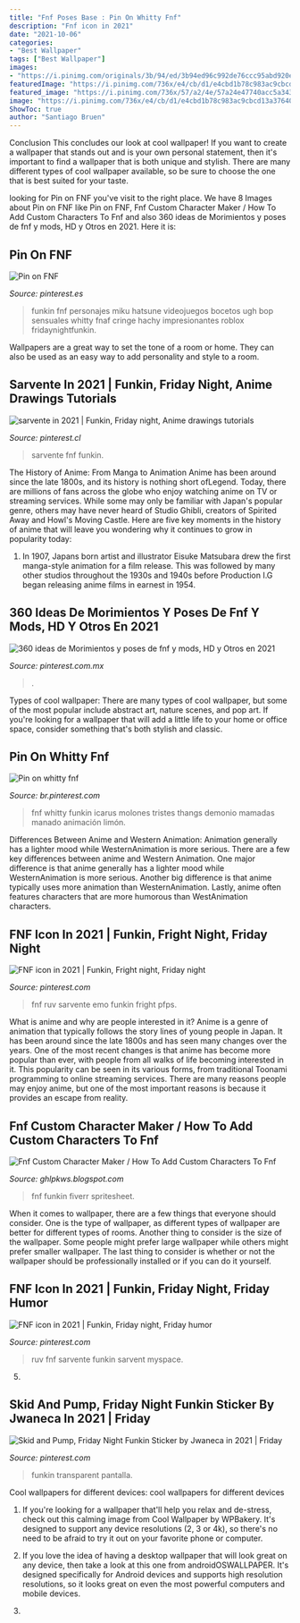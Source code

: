 ```yaml
---
title: "Fnf Poses Base : Pin On Whitty Fnf"
description: "Fnf icon in 2021"
date: "2021-10-06"
categories:
- "Best Wallpaper"
tags: ["Best Wallpaper"]
images:
- "https://i.pinimg.com/originals/3b/94/ed/3b94ed96c992de76ccc95abd920ec2d3.jpg"
featuredImage: "https://i.pinimg.com/736x/e4/cb/d1/e4cbd1b78c983ac9cbcd13a376404dfa.jpg"
featured_image: "https://i.pinimg.com/736x/57/a2/4e/57a24e47740acc5a343c4b2ac8f9ba95.jpg"
image: "https://i.pinimg.com/736x/e4/cb/d1/e4cbd1b78c983ac9cbcd13a376404dfa.jpg"
ShowToc: true
author: "Santiago Bruen"
---
```



Conclusion
This concludes our look at cool wallpaper! If you want to create a wallpaper that stands out and is your own personal statement, then it's important to find a wallpaper that is both unique and stylish. There are many different types of cool wallpaper available, so be sure to choose the one that is best suited for your taste.

	

		
looking for Pin on FNF you've visit to the right place. We have 8 Images about Pin on FNF like Pin on FNF, Fnf Custom Character Maker / How To Add Custom Characters To Fnf and also 360 ideas de Morimientos y poses de fnf y mods, HD y Otros en 2021. Here it is:
		
    
## Pin On FNF

<img loading=lazy src="https://i.pinimg.com/736x/e4/cb/d1/e4cbd1b78c983ac9cbcd13a376404dfa.jpg" onerror="this.onerror=null;this.src='https://tse3.mm.bing.net/th?id=OIP.4LtwF2U4g2R_2Zj12TjvXwHaLR&amp;pid=15.1';" alt="Pin on FNF">

_Source: pinterest.es_

>funkin fnf personajes miku hatsune videojuegos bocetos ugh bop sensuales whitty fnaf cringe hachy impresionantes roblox fridaynightfunkin. 

	

Wallpapers are a great way to set the tone of a room or home. They can also be used as an easy way to add personality and style to a room.

    
## Sarvente In 2021 | Funkin, Friday Night, Anime Drawings Tutorials

<img loading=lazy src="https://i.pinimg.com/736x/58/1c/b0/581cb01c6b9d9089970a5e13658339d0.jpg" onerror="this.onerror=null;this.src='https://tse3.mm.bing.net/th?id=OIP.6sviqovUsPhVM-eEVB8ElAHaHa&amp;pid=15.1';" alt="sarvente in 2021 | Funkin, Friday night, Anime drawings tutorials">

_Source: pinterest.cl_

>sarvente fnf funkin. 

	

The History of Anime: From Manga to Animation
Anime has been around since the late 1800s, and its history is nothing short ofLegend. Today, there are millions of fans across the globe who enjoy watching anime on TV or streaming services. While some may only be familiar with Japan's popular genre, others may have never heard of Studio Ghibli, creators of Spirited Away and Howl's Moving Castle. Here are five key moments in the history of anime that will leave you wondering why it continues to grow in popularity today:
1) In 1907, Japans born artist and illustrator Eisuke Matsubara drew the first manga-style animation for a film release. This was followed by many other studios throughout the 1930s and 1940s before Production I.G began releasing anime films in earnest in 1954.

    
## 360 Ideas De Morimientos Y Poses De Fnf Y Mods, HD Y Otros En 2021

<img loading=lazy src="https://i.pinimg.com/236x/e5/79/6b/e5796bb0f6281f32db9d288f43a69a40.jpg" onerror="this.onerror=null;this.src='https://tse2.mm.bing.net/th?id=OIP.F4IRl9N7IMgcAm1opDY8yAAAAA&amp;pid=15.1';" alt="360 ideas de Morimientos y poses de fnf y mods, HD y Otros en 2021">

_Source: pinterest.com.mx_

>. 

	

Types of cool wallpaper:
There are many types of cool wallpaper, but some of the most popular include abstract art, nature scenes, and pop art. If you're looking for a wallpaper that will add a little life to your home or office space, consider something that's both stylish and classic.

    
## Pin On Whitty Fnf

<img loading=lazy src="https://i.pinimg.com/736x/57/a2/4e/57a24e47740acc5a343c4b2ac8f9ba95.jpg" onerror="this.onerror=null;this.src='https://tse3.mm.bing.net/th?id=OIP.Ss7jROFHG8zOyyzEYX6JZAHaM9&amp;pid=15.1';" alt="Pin on whitty fnf">

_Source: br.pinterest.com_

>fnf whitty funkin icarus molones tristes thangs demonio mamadas manado animación limón. 

	

Differences Between Anime and Western Animation: Animation generally has a lighter mood while WesternAnimation is more serious.
There are a few key differences between anime and Western Animation. One major difference is that anime generally has a lighter mood while WesternAnimation is more serious. Another big difference is that anime typically uses more animation than WesternAnimation. Lastly, anime often features characters that are more humorous than WestAnimation characters.

    
## FNF Icon In 2021 | Funkin, Fright Night, Friday Night

<img loading=lazy src="https://i.pinimg.com/originals/3b/94/ed/3b94ed96c992de76ccc95abd920ec2d3.jpg" onerror="this.onerror=null;this.src='https://tse1.mm.bing.net/th?id=OIP.sGsdzpG97YgAEm5iPBJoNAHaHa&amp;pid=15.1';" alt="FNF icon in 2021 | Funkin, Fright night, Friday night">

_Source: pinterest.com_

>fnf ruv sarvente emo funkin fright pfps. 

	

What is anime and why are people interested in it?
Anime is a genre of animation that typically follows the story lines of young people in Japan. It has been around since the late 1800s and has seen many changes over the years. One of the most recent changes is that anime has become more popular than ever, with people from all walks of life becoming interested in it. This popularity can be seen in its various forms, from traditional Toonami programming to online streaming services. There are many reasons people may enjoy anime, but one of the most important reasons is because it provides an escape from reality.

    
## Fnf Custom Character Maker / How To Add Custom Characters To Fnf

<img loading=lazy src="https://i0.wp.com/fiverr-res.cloudinary.com/images/q_auto,f_auto/gigs/202789525/original/cc82e997247888c30cfedd873e3d9a270b674675/make-your-characther-into-friday-night-funkin.png" onerror="this.onerror=null;this.src='https://tse2.mm.bing.net/th?id=OIP.fiEx4QtFkM7bUBEk_2jgpQHaDt&amp;pid=15.1';" alt="Fnf Custom Character Maker / How To Add Custom Characters To Fnf">

_Source: ghlpkws.blogspot.com_

>fnf funkin fiverr spritesheet. 

	

When it comes to wallpaper, there are a few things that everyone should consider. One is the type of wallpaper, as different types of wallpaper are better for different types of rooms. Another thing to consider is the size of the wallpaper. Some people might prefer large wallpaper while others might prefer smaller wallpaper. The last thing to consider is whether or not the wallpaper should be professionally installed or if you can do it yourself.

    
## FNF Icon In 2021 | Funkin, Friday Night, Friday Humor

<img loading=lazy src="https://i.pinimg.com/originals/53/9e/a0/539ea0e176f5a58df88dd90f4a44ae2b.jpg" onerror="this.onerror=null;this.src='https://tse3.mm.bing.net/th?id=OIP.-grp8F5nN1g7JJZ-sAYGAQHaHa&amp;pid=15.1';" alt="FNF icon in 2021 | Funkin, Friday night, Friday humor">

_Source: pinterest.com_

>ruv fnf sarvente funkin sarvent myspace. 

	

5.

    
## Skid And Pump, Friday Night Funkin Sticker By Jwaneca In 2021 | Friday

<img loading=lazy src="https://i.pinimg.com/736x/32/e4/8c/32e48c7768383dc0c4769cbef405e693.jpg" onerror="this.onerror=null;this.src='https://tse4.mm.bing.net/th?id=OIP.-sN01HlkX061gSuPJmTW-wHaHa&amp;pid=15.1';" alt="Skid and Pump, Friday Night Funkin Sticker by Jwaneca in 2021 | Friday">

_Source: pinterest.com_

>funkin transparent pantalla. 

	

Cool wallpapers for different devices:
cool wallpapers for different devices 

1. If you're looking for a wallpaper that'll help you relax and de-stress, check out this calming image from Cool Wallpaper by WPBakery. It's designed to support any device resolutions (2, 3 or 4k), so there's no need to be afraid to try it out on your favorite phone or computer.

2. If you love the idea of having a desktop wallpaper that will look great on any device, then take a look at this one from androidOSWALLPAPER. It's designed specifically for Android devices and supports high resolution resolutions, so it looks great on even the most powerful computers and mobile devices.

3.

